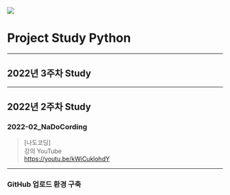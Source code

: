 <img src="https://upload.wikimedia.org/wikipedia/commons/thumb/f/f8/Python_logo_and_wordmark.svg/220px-Python_logo_and_wordmark.svg.png">

# Project Study Python

---
## 2022년 3주차 Study

---
## 2022년 2주차 Study

### 2022-02_NaDoCording
>[나도코딩] \
>강의 YouTube \
>https://youtu.be/kWiCuklohdY

---
### GitHub 업로드 환경 구축
